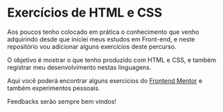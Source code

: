 # Exercícios de HTML e CSS

Aos poucos tenho colocado em prática o conhecimento que venho adquirindo desde que iniciei meus estudos em Front-end, e neste repositório vou adicionar alguns exercícios deste percurso.

O objetivo é mostrar o que tenho produzido com HTML e CSS, e também registrar meu desenvolvimento nestas linguagens.

Aqui você poderá encontrar alguns exercícios do [Frontend Mentor](https://www.frontendmentor.io/profile/guilepereira) e também experimentos pessoais.

Feedbacks serão sempre bem vindos!
